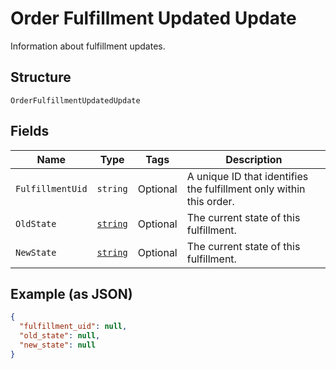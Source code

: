 
# Order Fulfillment Updated Update

Information about fulfillment updates.

## Structure

`OrderFulfillmentUpdatedUpdate`

## Fields

| Name | Type | Tags | Description |
|  --- | --- | --- | --- |
| `FulfillmentUid` | `string` | Optional | A unique ID that identifies the fulfillment only within this order. |
| `OldState` | [`string`](../../doc/models/fulfillment-state.md) | Optional | The current state of this fulfillment. |
| `NewState` | [`string`](../../doc/models/fulfillment-state.md) | Optional | The current state of this fulfillment. |

## Example (as JSON)

```json
{
  "fulfillment_uid": null,
  "old_state": null,
  "new_state": null
}
```

